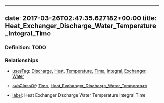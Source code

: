 
---
date: 2017-03-26T02:47:35.627182+00:00
title: Heat_Exchanger_Discharge_Water_Temperature_Integral_Time
---
### Definition: TODO

### Relationships

* [usesTag](https://brickschema.org/schema/1.0/BrickFrame#usesTag): [Discharge](https://brickschema.org/schema/1.0/BrickTag#Discharge), [Heat](https://brickschema.org/schema/1.0/BrickTag#Heat), [Temperature](https://brickschema.org/schema/1.0/BrickTag#Temperature), [Time](https://brickschema.org/schema/1.0/BrickTag#Time), [Integral](https://brickschema.org/schema/1.0/BrickTag#Integral), [Exchanger](https://brickschema.org/schema/1.0/BrickTag#Exchanger), [Water](https://brickschema.org/schema/1.0/BrickTag#Water)

* [subClassOf](http://www.w3.org/2000/01/rdf-schema#subClassOf): [Time](https://brickschema.org/schema/1.0/Brick#Time), [Heat_Exchanger_Discharge_Water_Temperature](https://brickschema.org/schema/1.0/Brick#Heat_Exchanger_Discharge_Water_Temperature)

* [label](http://www.w3.org/2000/01/rdf-schema#label): Heat Exchanger Discharge Water Temperature Integral Time
